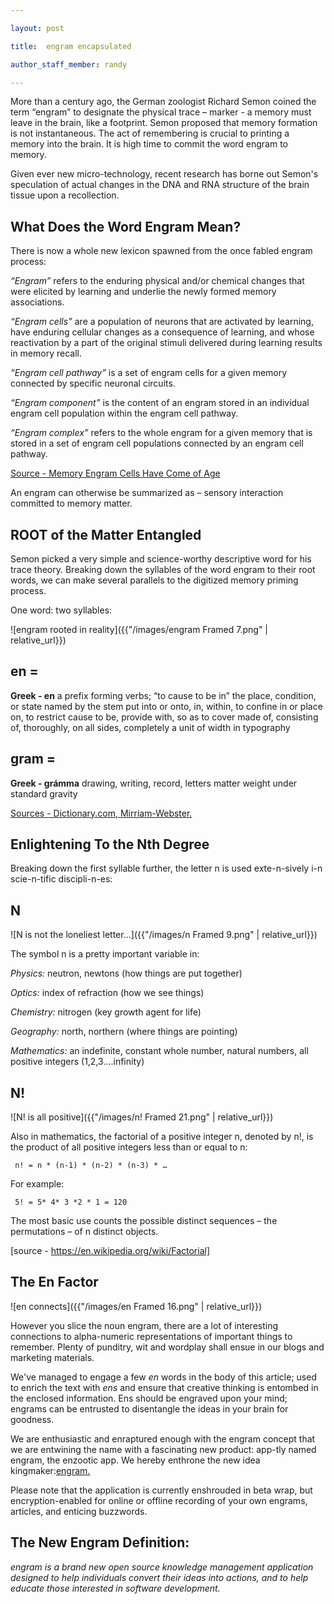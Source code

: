```yaml
--- 

layout: post 

title:  engram encapsulated 

author_staff_member: randy 

--- 
```


More than a century ago, the German zoologist Richard Semon coined the term “engram” to designate the physical trace – marker - a memory must leave in the brain, like a footprint. Semon proposed that memory formation is not instantaneous. The act of remembering is crucial to printing a memory into the brain. It is high time to commit the word engram to memory.

Given ever new micro-technology, recent research has borne out Semon's speculation of actual changes in the DNA and RNA structure of the brain tissue upon a recollection.


## What Does the Word Engram Mean?


There is now a whole new lexicon spawned from the once fabled engram process: 

*“Engram”* refers to the enduring physical and/or chemical changes that were elicited by learning and underlie the newly formed memory associations.

*“Engram cells”* are a population of neurons that are activated by learning, have enduring cellular changes as a consequence of learning, and whose reactivation by a part of the original stimuli delivered during learning results in memory recall.

*“Engram cell pathway”* is a set of engram cells for a given memory connected by specific neuronal circuits.

*“Engram component”* is the content of an engram stored in an individual engram cell population within the engram cell pathway.

*“Engram complex”* refers to the whole engram for a given memory that is stored in a set of engram cell populations connected by an engram cell pathway.

[Source - Memory Engram Cells Have Come of Age](https://www.cell.com/neuron/comments/S0896-6273(15)00677-7)

An engram can otherwise be summarized as – sensory interaction committed to memory matter.


## ROOT of the Matter Entangled


Semon picked a very simple and science-worthy descriptive word for his trace theory. Breaking down the syllables of the word engram to their root words, we can make several parallels to the digitized memory priming process.

One word: two syllables:

![engram rooted in reality]({{"/images/engram Framed 7.png" | relative_url}})


## en =

__Greek - en__
     a prefix forming verbs; “to cause to be in” the place, condition, or state named by the stem
     put into or onto, in, within, to confine in or place on, to restrict
     cause to be, provide with, so as to cover
     made of, consisting of, thoroughly, on all sides, completely
     a unit of width in typography

## gram =

__Greek - grámma__
     drawing, writing, record, letters
     matter weight under standard gravity

[Sources - Dictionary.com, ](https://www.dictionary.com)[Mirriam-Webster.](https://www.merriam-webster)


## Enlightening To the Nth Degree


Breaking down the first syllable further, the letter n is used exte-n-sively i-n scie-n-tific discipli-n-es:


## N


![N is not the loneliest letter...]({{"/images/n Framed 9.png" | relative_url}})

The symbol n is a pretty important variable in:

_*Physics:*_ neutron, newtons (how things are put together)

*Optics:* index of refraction (how we see things)

*Chemistry:* nitrogen (key growth agent for life)

*Geography:* north, northern (where things are pointing)

*Mathematics:* an indefinite, constant whole number, natural numbers, all positive integers (1,2,3....infinity)


## N!

![N! is all positive]({{"/images/n! Framed 21.png" | relative_url}})

Also in mathematics, the factorial of a positive integer n, denoted by n!, is the product of all positive integers less than or equal to n:

     n! = n * (n-1) * (n-2) * (n-3) * …

For example:

     5! = 5* 4* 3 *2 * 1 = 120

The most basic use counts the possible distinct sequences – the permutations – of n distinct objects.

[source - https://en.wikipedia.org/wiki/Factorial]


## The En Factor

![en connects]({{"/images/en Framed 16.png" | relative_url}})

However you slice the noun engram, there are a lot of interesting connections to alpha-numeric representations of important things to remember. Plenty of punditry, wit and wordplay shall ensue in our blogs and marketing materials.

We've managed to engage a few *en* words in the body of this article; used to enrich the text with *ens* and ensure that creative thinking is entombed in the enclosed information. Ens should be engraved upon your mind; engrams can be entrusted to disentangle the ideas in your brain for goodness.

We are enthusiastic and enraptured enough with the engram concept that we are entwining the name with a fascinating new product: app-tly named engram, the enzootic app. We hereby enthrone the new idea kingmaker:[engram.](https://engram.xyzdigital.com)

Please note that the application is currently enshrouded in beta wrap, but encryption-enabled for online or offline recording of your own engrams, articles, and enticing buzzwords.


## The New Engram Definition:


*engram is a brand new open source knowledge management application designed to help individuals convert their ideas into actions, and to help educate those interested in software development.*
